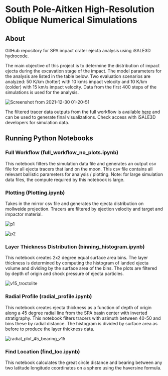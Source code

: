 # South Pole-Aitken High-Resolution Oblique Numerical Simulations 

## About

GitHub repository for SPA impact crater ejecta analysis using iSALE3D hydrocode.

The main objective of this project is to determine the distribution of impact ejecta during the excavation stage of the impact. The model parameters for the analysis are listed in the table below. Two evaluation scenarios are analyzed: 50 K/km (hotter) with 10 km/s impact velocity and 10 K/km (colder) with 15 km/s impact velocity. Data from the first 400 steps of the simulations is used for the analysis.

![Screenshot from 2021-12-30 01-20-51](https://user-images.githubusercontent.com/57348392/147739919-f094713d-97d8-4b1d-867e-7ad381a88a1c.png)

The filtered tracer data outputs from the full workflow is available [here](https://drive.google.com/drive/folders/17YVryG2ypDe_iZ0UzQi58W-ngpHmO8pp?usp=sharing) and can be used to generate final visualizations. Check access with iSALE3D developers for simulation data.

## Running Python Notebooks

### Full Workflow (full_workflow_no_plots.ipynb)

This notebook filters the simulation data file and generates an output csv file for all ejecta tracers that land on the moon. This csv file contains all relevant ballistic parameters for analysis / plotting. Note: for large simulation data files, the compute required by this notebook is large.

### Plotting (Plotting.ipynb)

Takes in the mirror csv file and generates the ejecta distribution on mollweide projection. Tracers are filtered by ejection velocity and target and impactor
material.

![p1](https://user-images.githubusercontent.com/57348392/147739872-cce30c95-eccf-4c4e-82fa-8868822099ff.png)

![p2](https://user-images.githubusercontent.com/57348392/147739856-c223032d-88c2-41a8-bedb-80ee3b17415f.png)

### Layer Thickness Distribution (binning_histogram.ipynb)

This notebook creates 2x2 degree equal surface area bins. The layer thickness is determined by computing the histogram of landed ejecta volume and dividing by the surface area of the bins. The plots are filtered by depth of origin and shock pressure of ejecta particles.

![v15_troctolite](https://user-images.githubusercontent.com/57348392/147740488-fbd596f7-2791-4063-b8c6-fd624409760b.png)

### Radial Profile (radial_profile.ipynb)

This notebook creates ejecta thickness as a function of depth of origin along a 45 degree radial line from the SPA basin center with inverted stratigraphy. This notebook filters tracers with azimuth between 40-50 and bins these by radial distance. The histogram is divided by surface area as before to produce the layer thickness data.

![radial_plot_45_bearing_v15](https://user-images.githubusercontent.com/57348392/147741051-c093b199-d786-4faa-ac35-6d1faeb913bf.png)


### Find Location (find_loc.ipynb)

This notebook calculates the great circle distance and bearing between any two latitude longitude coordinates on a sphere using the haversine formula.



